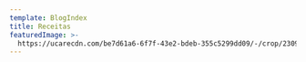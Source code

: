 ```yaml
---
template: BlogIndex
title: Receitas
featuredImage: >-
  https://ucarecdn.com/be7d61a6-6f7f-43e2-bdeb-355c5299dd09/-/crop/2309x1188/0,214/-/preview/
---
```


